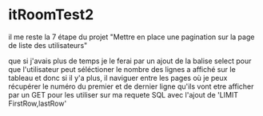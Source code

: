 # itRoomTest2
 

il me reste la 7 étape du projet "Mettre en place une pagination sur la page de liste des utilisateurs"

que si j'avais plus de temps  je le ferai par un ajout de la balise select pour que l'utilisateur peut séléctioner le nombre des lignes a affiché sur le tableau et donc si il y'a plus, il naviguer entre les pages où je peux récupérer le numéro du premier et de dernier ligne qu'ils vont etre afficher par un GET pour les utiliser sur ma requete SQL avec l'ajout de 'LIMIT FirstRow,lastRow'
